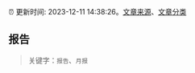 :alarm_clock: 更新时间: 2023-12-11 14:38:26。[文章来源](/README.md)、[文章分类](/TAGS.md)

## 报告


> 关键字：`报告`、`月报`



